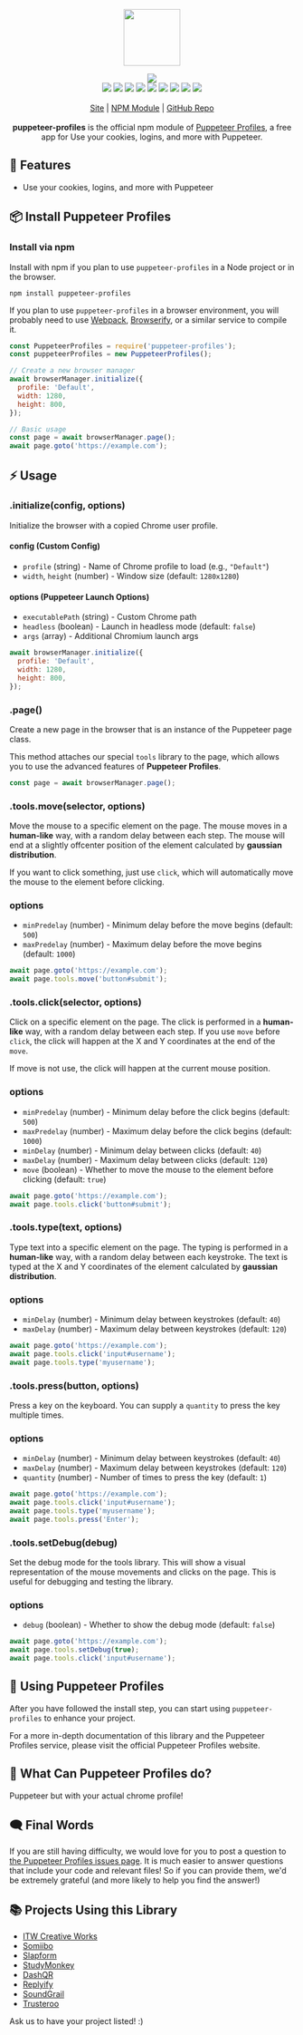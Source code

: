 <p align="center">
  <a href="https://itwcreativeworks.com">
    <img src="https://cdn.itwcreativeworks.com/assets/itw-creative-works/images/logo/itw-creative-works-brandmark-black-x.svg" width="100px">
  </a>
</p>

<p align="center">
  <img src="https://img.shields.io/github/package-json/v/itw-creative-works/puppeteer-profiles.svg">
  <br>
  <img src="https://img.shields.io/librariesio/release/npm/puppeteer-profiles.svg">
  <img src="https://img.shields.io/bundlephobia/min/puppeteer-profiles.svg">
  <img src="https://img.shields.io/codeclimate/maintainability-percentage/itw-creative-works/puppeteer-profiles.svg">
  <img src="https://img.shields.io/npm/dm/puppeteer-profiles.svg">
  <img src="https://img.shields.io/node/v/puppeteer-profiles.svg">
  <img src="https://img.shields.io/website/https/itwcreativeworks.com.svg">
  <img src="https://img.shields.io/github/license/itw-creative-works/puppeteer-profiles.svg">
  <img src="https://img.shields.io/github/contributors/itw-creative-works/puppeteer-profiles.svg">
  <img src="https://img.shields.io/github/last-commit/itw-creative-works/puppeteer-profiles.svg">
  <br>
  <br>
  <a href="https://itwcreativeworks.com">Site</a> | <a href="https://www.npmjs.com/package/puppeteer-profiles">NPM Module</a> | <a href="https://github.com/itw-creative-works/puppeteer-profiles">GitHub Repo</a>
  <br>
  <br>
  <strong>puppeteer-profiles</strong> is the official npm module of <a href="https://itwcreativeworks.com">Puppeteer Profiles</a>, a free app for Use your cookies, logins, and more with Puppeteer.
</p>

## 🦄 Features
* Use your cookies, logins, and more with Puppeteer

## 📦 Install Puppeteer Profiles
### Install via npm
Install with npm if you plan to use `puppeteer-profiles` in a Node project or in the browser.
```shell
npm install puppeteer-profiles
```
If you plan to use `puppeteer-profiles` in a browser environment, you will probably need to use [Webpack](https://www.npmjs.com/package/webpack), [Browserify](https://www.npmjs.com/package/browserify), or a similar service to compile it.

```js
const PuppeteerProfiles = require('puppeteer-profiles');
const puppeteerProfiles = new PuppeteerProfiles();

// Create a new browser manager
await browserManager.initialize({
  profile: 'Default',
  width: 1280,
  height: 800,
});

// Basic usage
const page = await browserManager.page();
await page.goto('https://example.com');
```

## ⚡️ Usage
### .initialize(config, options)
Initialize the browser with a copied Chrome user profile.
#### config (Custom Config)
- `profile` (string) - Name of Chrome profile to load (e.g., `"Default"`)
- `width`, `height` (number) - Window size (default: `1280x1280`)
#### options (Puppeteer Launch Options)
- `executablePath` (string) - Custom Chrome path
- `headless` (boolean) - Launch in headless mode (default: `false`)
- `args` (array) - Additional Chromium launch args
```js
await browserManager.initialize({
  profile: 'Default',
  width: 1280,
  height: 800,
});
```

### .page()
Create a new page in the browser that is an instance of the Puppeteer page class.

This method attaches our special `tools` library to the page, which allows you to use the advanced features of **Puppeteer Profiles**.
```js
const page = await browserManager.page();
```

### .tools.move(selector, options)
Move the mouse to a specific element on the page. The mouse moves in a **human-like** way, with a random delay between each step. The mouse will end at a slightly offcenter position of the element calculated by **gaussian distribution**.

If you want to click something, just use `click`, which will automatically move the mouse to the element before clicking.
### options
- `minPredelay` (number) - Minimum delay before the move begins (default: `500`)
- `maxPredelay` (number) - Maximum delay before the move begins (default: `1000`)
```js
await page.goto('https://example.com');
await page.tools.move('button#submit');
```

### .tools.click(selector, options)
Click on a specific element on the page. The click is performed in a **human-like** way, with a random delay between each step. If you use `move` before `click`, the click will happen at the X and Y coordinates at the end of the `move`.

If move is not use, the click will happen at the current mouse position.
### options
- `minPredelay` (number) - Minimum delay before the click begins (default: `500`)
- `maxPredelay` (number) - Maximum delay before the click begins (default: `1000`)
- `minDelay` (number) - Minimum delay between clicks (default: `40`)
- `maxDelay` (number) - Maximum delay between clicks (default: `120`)
- `move` (boolean) - Whether to move the mouse to the element before clicking (default: `true`)
```js
await page.goto('https://example.com');
await page.tools.click('button#submit');
```

### .tools.type(text, options)
Type text into a specific element on the page. The typing is performed in a **human-like** way, with a random delay between each keystroke. The text is typed at the X and Y coordinates of the element calculated by **gaussian distribution**.
### options
- `minDelay` (number) - Minimum delay between keystrokes (default: `40`)
- `maxDelay` (number) - Maximum delay between keystrokes (default: `120`)
```js
await page.goto('https://example.com');
await page.tools.click('input#username');
await page.tools.type('myusername');
```

### .tools.press(button, options)
Press a key on the keyboard. You can supply a `quantity` to press the key multiple times.
### options
- `minDelay` (number) - Minimum delay between keystrokes (default: `40`)
- `maxDelay` (number) - Maximum delay between keystrokes (default: `120`)
- `quantity` (number) - Number of times to press the key (default: `1`)
```js
await page.goto('https://example.com');
await page.tools.click('input#username');
await page.tools.type('myusername');
await page.tools.press('Enter');
```

### .tools.setDebug(debug)
Set the debug mode for the tools library. This will show a visual representation of the mouse movements and clicks on the page. This is useful for debugging and testing the library.
### options
- `debug` (boolean) - Whether to show the debug mode (default: `false`)
```js
await page.goto('https://example.com');
await page.tools.setDebug(true);
await page.tools.click('input#username');
```

## 📘 Using Puppeteer Profiles
After you have followed the install step, you can start using `puppeteer-profiles` to enhance your project.

For a more in-depth documentation of this library and the Puppeteer Profiles service, please visit the official Puppeteer Profiles website.

## 📝 What Can Puppeteer Profiles do?
Puppeteer but with your actual chrome profile!

## 🗨️ Final Words
If you are still having difficulty, we would love for you to post
a question to [the Puppeteer Profiles issues page](https://github.com/itw-creative-works/puppeteer-profiles/issues). It is much easier to answer questions that include your code and relevant files! So if you can provide them, we'd be extremely grateful (and more likely to help you find the answer!)

## 📚 Projects Using this Library
* [ITW Creative Works](https://itwcreativeworks.com)
* [Somiibo](https://somiibo.com)
* [Slapform](https://slapform.com)
* [StudyMonkey](https://studymonkey.ai)
* [DashQR](https://dashqr.com)
* [Replyify](https://replyify.app)
* [SoundGrail](https://soundgrail.com)
* [Trusteroo](https://trusteroo.com)

Ask us to have your project listed! :)
